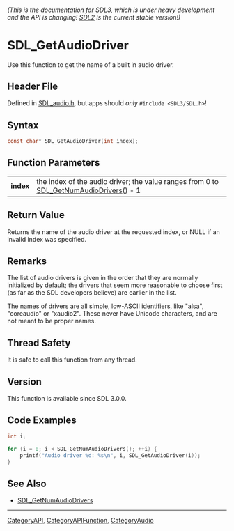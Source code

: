 ###### (This is the documentation for SDL3, which is under heavy development and the API is changing! [SDL2](https://wiki.libsdl.org/SDL2/) is the current stable version!)
# SDL_GetAudioDriver

Use this function to get the name of a built in audio driver.

## Header File

Defined in [SDL_audio.h](https://github.com/libsdl-org/SDL/blob/main/include/SDL3/SDL_audio.h), but apps should _only_ `#include <SDL3/SDL.h>`!

## Syntax

```c
const char* SDL_GetAudioDriver(int index);

```

## Function Parameters

|               |                                                                                                                  |
| ------------- | ---------------------------------------------------------------------------------------------------------------- |
| **index**     | the index of the audio driver; the value ranges from 0 to [SDL_GetNumAudioDrivers](SDL_GetNumAudioDrivers)() - 1 |

## Return Value

Returns the name of the audio driver at the requested index, or NULL if an
invalid index was specified.

## Remarks

The list of audio drivers is given in the order that they are normally
initialized by default; the drivers that seem more reasonable to choose
first (as far as the SDL developers believe) are earlier in the list.

The names of drivers are all simple, low-ASCII identifiers, like "alsa",
"coreaudio" or "xaudio2". These never have Unicode characters, and are not
meant to be proper names.

## Thread Safety

It is safe to call this function from any thread.

## Version

This function is available since SDL 3.0.0.

## Code Examples

```c++
int i;

for (i = 0; i < SDL_GetNumAudioDrivers(); ++i) {
    printf("Audio driver %d: %s\n", i, SDL_GetAudioDriver(i));
}
```

## See Also

* [SDL_GetNumAudioDrivers](SDL_GetNumAudioDrivers)

----
[CategoryAPI](CategoryAPI), [CategoryAPIFunction](CategoryAPIFunction), [CategoryAudio](CategoryAudio)


